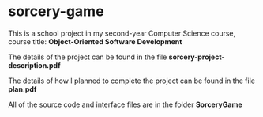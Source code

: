 # sorcery-game

This is a school project in my second-year Computer Science course, course title: __Object-Oriented Software Development__

The details of the project can be found in the file __sorcery-project-description.pdf__

The details of how I planned to complete the project can be found in the file __plan.pdf__

All of the source code and interface files are in the folder __SorceryGame__
